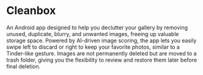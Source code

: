 # Cleanbox

An Android app designed to help you declutter your gallery by removing unused, duplicate, blurry, and unwanted images, freeing up valuable storage space. Powered by AI-driven image scoring, the app lets you easily swipe left to discard or right to keep your favorite photos, similar to a Tinder-like gesture. Images are not permanently deleted but are moved to a trash folder, giving you the flexibility to review and restore them later before final deletion.
